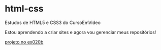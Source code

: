 # html-css
 Estudos de HTML5 e CSS3 do CursoEmVideo

Estou aprendendo a criar sites e agora vou gerenciar meus repositórios!

<a href = "https://simonsousa.github.io/html-css/exercicios - modulo 2/ex020b/projeto.html"> projeto no ex020b</a>